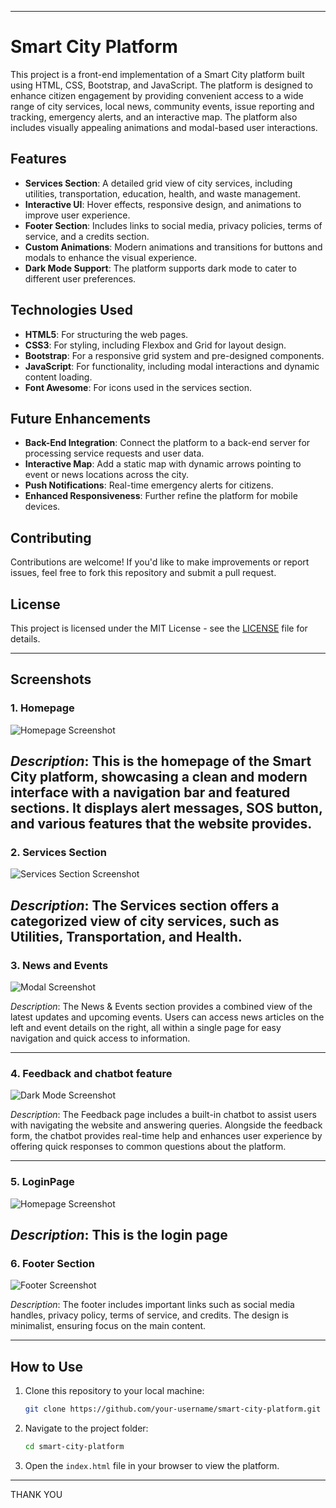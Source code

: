 
---

# Smart City Platform

This project is a front-end implementation of a Smart City platform built using HTML, CSS, Bootstrap, and JavaScript. The platform is designed to enhance citizen engagement by providing convenient access to a wide range of city services, local news, community events, issue reporting and tracking, emergency alerts, and an interactive map. The platform also includes visually appealing animations and modal-based user interactions.

## Features

- **Services Section**: A detailed grid view of city services, including utilities, transportation, education, health, and waste management.
- **Interactive UI**: Hover effects, responsive design, and animations to improve user experience.
- **Footer Section**: Includes links to social media, privacy policies, terms of service, and a credits section.
- **Custom Animations**: Modern animations and transitions for buttons and modals to enhance the visual experience.
- **Dark Mode Support**: The platform supports dark mode to cater to different user preferences.

## Technologies Used

- **HTML5**: For structuring the web pages.
- **CSS3**: For styling, including Flexbox and Grid for layout design.
- **Bootstrap**: For a responsive grid system and pre-designed components.
- **JavaScript**: For functionality, including modal interactions and dynamic content loading.
- **Font Awesome**: For icons used in the services section.


## Future Enhancements

- **Back-End Integration**: Connect the platform to a back-end server for processing service requests and user data.
- **Interactive Map**: Add a static map with dynamic arrows pointing to event or news locations across the city.
- **Push Notifications**: Real-time emergency alerts for citizens.
- **Enhanced Responsiveness**: Further refine the platform for mobile devices.

## Contributing

Contributions are welcome! If you'd like to make improvements or report issues, feel free to fork this repository and submit a pull request.

## License

This project is licensed under the MIT License - see the [LICENSE](LICENSE) file for details.

---

## Screenshots

### 1. Homepage

![Homepage Screenshot](screenshots/home.png)

_Description_: This is the homepage of the Smart City platform, showcasing a clean and modern interface with a navigation bar and featured sections. It displays alert messages, SOS button, and various features that the website provides.
---

### 2. Services Section

![Services Section Screenshot](screenshots/services.png)

_Description_: The Services section offers a categorized view of city services, such as Utilities, Transportation, and Health.
---

### 3. News and Events

![Modal Screenshot](screenshots/news.png)

_Description_: The News & Events section provides a combined view of the latest updates and upcoming events. Users can access news articles on the left and event details on the right, all within a single page for easy navigation and quick access to information.

---

### 4. Feedback and chatbot feature

![Dark Mode Screenshot](screenshots/feedback.png)

_Description_: The Feedback page includes a built-in chatbot to assist users with navigating the website and answering queries. Alongside the feedback form, the chatbot provides real-time help and enhances user experience by offering quick responses to common questions about the platform.

---

### 5. LoginPage

![Homepage Screenshot](screenshots/login.png)

_Description_: This is the login page
---

### 6. Footer Section

![Footer Screenshot](screenshots/footer.png)

_Description_: The footer includes important links such as social media handles, privacy policy, terms of service, and credits. The design is minimalist, ensuring focus on the main content.

---

## How to Use

1. Clone this repository to your local machine:
    ```bash
    git clone https://github.com/your-username/smart-city-platform.git
    ```

2. Navigate to the project folder:
    ```bash
    cd smart-city-platform
    ```

3. Open the `index.html` file in your browser to view the platform.

---

THANK YOU
